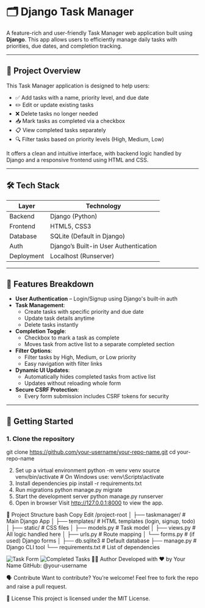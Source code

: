# 🗂️ Django Task Manager

A feature-rich and user-friendly Task Manager web application built using **Django**. This app allows users to efficiently manage daily tasks with priorities, due dates, and completion tracking.

---

## 📌 Project Overview

This Task Manager application is designed to help users:

- ✅ Add tasks with a name, priority level, and due date
- ✏️ Edit or update existing tasks
- ❌ Delete tasks no longer needed
- 📥 Mark tasks as completed via a checkbox
- 📋 View completed tasks separately
- 🔍 Filter tasks based on priority levels (High, Medium, Low)

It offers a clean and intuitive interface, with backend logic handled by Django and a responsive frontend using HTML and CSS.

---

## 🛠️ Tech Stack

| Layer     | Technology         |
|-----------|--------------------|
| Backend   | Django (Python)    |
| Frontend  | HTML5, CSS3        |
| Database  | SQLite (Default in Django) |
| Auth      | Django’s Built-in User Authentication |
| Deployment | Localhost (Runserver) |

---

## 🧩 Features Breakdown

- **User Authentication** – Login/Signup using Django's built-in auth
- **Task Management**:
  - Create tasks with specific priority and due date
  - Update task details anytime
  - Delete tasks instantly
- **Completion Toggle**:
  - Checkbox to mark a task as complete
  - Moves task from active list to a separate completed section
- **Filter Options**:
  - Filter tasks by High, Medium, or Low priority
  - Easy navigation with filter links
- **Dynamic UI Updates**:
  - Automatically hides completed tasks from active list
  - Updates without reloading whole form
- **Secure CSRF Protection**:
  - Every form submission includes CSRF tokens for security

---

## 🚀 Getting Started

### 1. Clone the repository

git clone https://github.com/your-username/your-repo-name.git
cd your-repo-name

2. Set up a virtual environment
python -m venv venv
source venv/bin/activate  # On Windows use: venv\Scripts\activate
3. Install dependencies
pip install -r requirements.txt
4. Run migrations
python manage.py migrate
5. Start the development server
python manage.py runserver
6. Open in browser
Visit http://127.0.0.1:8000 to view the app.

📂 Project Structure
bash
Copy
Edit
/project-root
│
├── taskmanager/           # Main Django App
│   ├── templates/         # HTML templates (login, signup, todo)
│   ├── static/            # CSS files
│   ├── models.py          # Task model
│   ├── views.py           # All logic handled here
│   ├── urls.py            # Route mapping
│   └── forms.py           # (if used) Django forms
│
├── db.sqlite3             # Default database
├── manage.py              # Django CLI tool
└── requirements.txt       # List of dependencies

![Task Form](screenshots/task_form.png)
![Completed Tasks](screenshots/completed_tasks.png)
👨‍💻 Author
Developed with ❤️ by Your Name
GitHub: @your-username

🗣️ Contribute
Want to contribute? You’re welcome!
Feel free to fork the repo and raise a pull request.

📃 License
This project is licensed under the MIT License.



